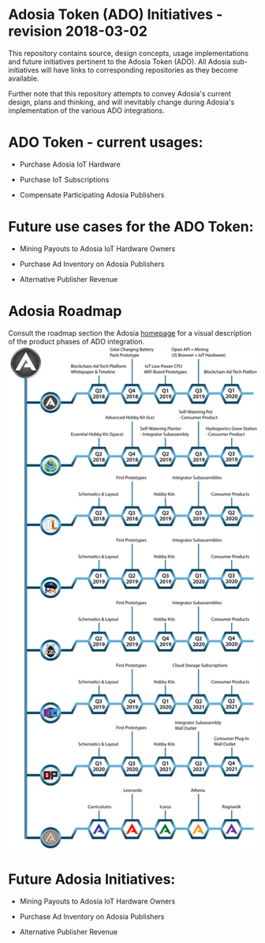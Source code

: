 # Adosia Token (ADO) Initiatives - revision 2018-03-02

This repository contains source, design concepts, usage implementations and future initiatives pertinent to the Adosia Token (ADO).  All Adosia sub-initiatives will have links to corresponding repositories as they become available.


Further note that this repository attempts to convey Adosia's current design, plans and thinking,
and will inevitably change during Adosia's implementation of the various ADO integrations.

# ADO Token - current usages:

- Purchase Adosia IoT Hardware

- Purchase IoT Subscriptions

- Compensate Participating Adosia Publishers


# Future use cases for the ADO Token:

- Mining Payouts to Adosia IoT Hardware Owners

- Purchase Ad Inventory on Adosia Publishers

- Alternative Publisher Revenue



# Adosia Roadmap

Consult the roadmap section the Adosia [homepage](https://adosia.com/) for a visual description of the product phases of ADO integration.
<img src='images/adosia_roadmap.png' />


# Future Adosia Initiatives:

- Mining Payouts to Adosia IoT Hardware Owners

- Purchase Ad Inventory on Adosia Publishers

- Alternative Publisher Revenue
